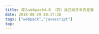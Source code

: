 ```yaml
---
title: 深入webpack4.0 （四）自己动手丰衣足食
date: 2018-08-29 20:17:26
tags: ["webpack","javascript"]
top:
---
```

